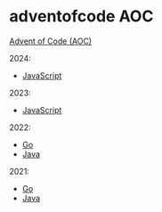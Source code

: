 # adventofcode AOC

[Advent of Code (AOC)](https://adventofcode.com/)

2024:
- [JavaScript](2024/js)

2023:
- [JavaScript](2023/js)

2022:
- [Go](2022/go)
- [Java](2022/java)

2021:
- [Go](2021/go)
- [Java](2021/java/src/main/java/aoc2021)

